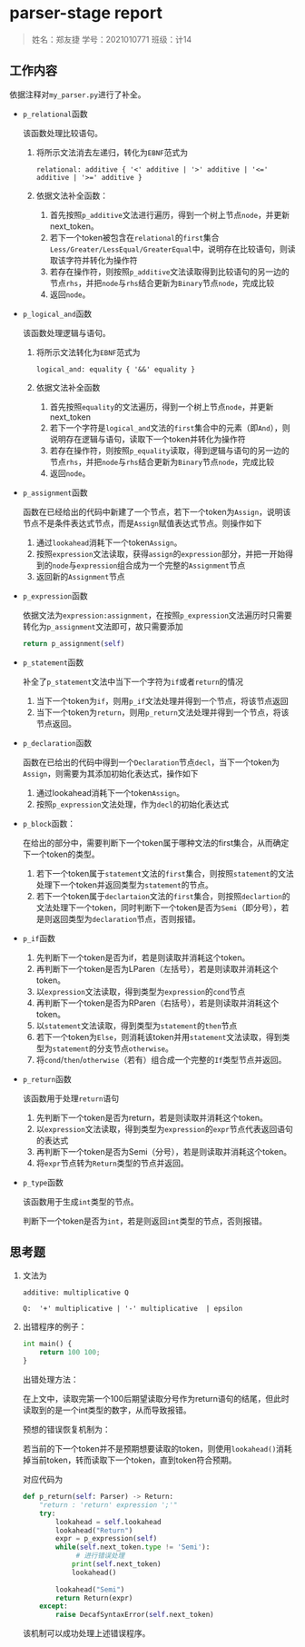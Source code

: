 # parser-stage report

> 姓名：郑友捷		学号：2021010771		班级：计14

## 工作内容

依据注释对`my_parser.py`进行了补全。

* `p_relational`函数

  该函数处理比较语句。

  1. 将所示文法消去左递归，转化为`EBNF`范式为

     ```shell
     relational: additive { '<' additive | '>' additive | '<=' additive | '>=' additive }
     ```

  2. 依据文法补全函数：

     1. 首先按照`p_additive`文法进行遍历，得到一个树上节点`node`，并更新next_token。
     2. 若下一个token被包含在`relational`的`first`集合`Less/Greater/LessEqual/GreaterEqual`中，说明存在比较语句，则读取该字符并转化为操作符
     3. 若存在操作符，则按照`p_additive`文法读取得到比较语句的另一边的节点`rhs`，并把`node`与`rhs`结合更新为`Binary`节点`node`，完成比较
     4. 返回`node`。

* `p_logical_and`函数

  该函数处理逻辑与语句。

  1. 将所示文法转化为`EBNF`范式为

     ```shell
     logical_and: equality { '&&' equality }
     ```

  2. 依据文法补全函数
     1. 首先按照`equality`的文法遍历，得到一个树上节点`node`，并更新next_token
     2. 若下一个字符是`logical_and`文法的`first`集合中的元素（即`And`），则说明存在逻辑与语句，读取下一个token并转化为操作符
     3. 若存在操作符，则按照`p_equality`读取，得到逻辑与语句的另一边的节点`rhs`，并把`node`与`rhs`结合更新为`Binary`节点`node`，完成比较
     4. 返回`node`。

* `p_assignment`函数

  函数在已经给出的代码中新建了一个节点，若下一个token为`Assign`，说明该节点不是条件表达式节点，而是`Assign`赋值表达式节点。则操作如下

  1. 通过`lookahead`消耗下一个token`Assign`。
  2. 按照`expression`文法读取，获得`assign`的`expression`部分，并把一开始得到的`node`与`expression`组合成为一个完整的`Assignment`节点
  3. 返回新的`Assignment`节点

* `p_expression`函数

  依据文法为`expression:assignment`，在按照`p_expression`文法遍历时只需要转化为`p_assignment`文法即可，故只需要添加

  ```python
  return p_assignment(self)
  ```

* `p_statement`函数

  补全了`p_statement`文法中当下一个字符为`if`或者`return`的情况

  1. 当下一个token为`if`，则用`p_if`文法处理并得到一个节点，将该节点返回
  2. 当下一个token为`return`，则用`p_return`文法处理并得到一个节点，将该节点返回。

* `p_declaration`函数

  函数在已给出的代码中得到一个`Declaration`节点`decl`，当下一个token为`Assign`，则需要为其添加初始化表达式，操作如下

  1. 通过lookahead消耗下一个token`Assign`。
  2. 按照`p_expression`文法处理，作为`decl`的初始化表达式

* `p_block`函数：

  在给出的部分中，需要判断下一个token属于哪种文法的first集合，从而确定下一个token的类型。

  1. 若下一个token属于`statement`文法的`first`集合，则按照`statement`的文法处理下一个token并返回类型为`statement`的节点。
  2. 若下一个token属于`declartaion`文法的`first`集合，则按照`declartion`的文法处理下一个token，同时判断下一个token是否为`Semi`（即分号），若是则返回类型为`declaration`节点，否则报错。

* `p_if`函数

  1. 先判断下一个token是否为if，若是则读取并消耗这个token。
  2. 再判断下一个token是否为LParen（左括号），若是则读取并消耗这个token。
  3. 以`expression`文法读取，得到类型为`expression`的`cond`节点
  4. 再判断下一个token是否为RParen（右括号），若是则读取并消耗这个token。
  5. 以`statement`文法读取，得到类型为`statement`的`then`节点
  6. 若下一个token为`Else`，则消耗该token并用`statement`文法读取，得到类型为`statement`的分支节点`otherwise`。
  7. 将`cond`/`then`/`otherwise`（若有）组合成一个完整的`If`类型节点并返回。

* `p_return`函数

  该函数用于处理`return`语句

  1. 先判断下一个token是否为return，若是则读取并消耗这个token。
  2. 以`expression`文法读取，得到类型为`expression`的`expr`节点代表返回语句的表达式
  3. 再判断下一个token是否为Semi（分号），若是则读取并消耗这个token。
  4. 将`expr`节点转为`Return`类型的节点并返回。

* `p_type`函数

  该函数用于生成`int`类型的节点。

  判断下一个token是否为`int`，若是则返回`int`类型的节点，否则报错。

## 思考题

1. 文法为

   ```shell
   additive: multiplicative Q
   
   Q:  '+' multiplicative | '-' multiplicative	| epsilon
   
   ```

   

2. 出错程序的例子：

   ```python
   int main() {
       return 100 100;
   }
   ```

   出错处理方法：

   在上文中，读取完第一个100后期望读取分号作为return语句的结尾，但此时读取到的是一个int类型的数字，从而导致报错。

   预想的错误恢复机制为：

   若当前的下一个token并不是预期想要读取的token，则使用`lookahead()`消耗掉当前token，转而读取下一个token，直到token符合预期。

   对应代码为

   ```python
   def p_return(self: Parser) -> Return:
       "return : 'return' expression ';'"
       try:
           lookahead = self.lookahead
           lookahead("Return")
           expr = p_expression(self)
           while(self.next_token.type != 'Semi'):
         		# 进行错误处理      
               print(self.next_token)
               lookahead()
           
           lookahead("Semi")
           return Return(expr)
       except:
           raise DecafSyntaxError(self.next_token)
   ```

   该机制可以成功处理上述错误程序。

   